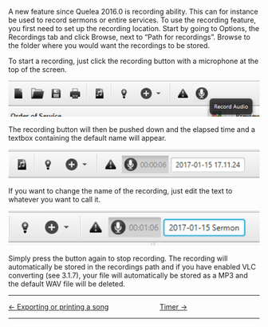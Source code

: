 A new feature since Quelea 2016.0 is recording ability. This can for
instance be used to record sermons or entire services. To use the
recording feature, you first need to set up the recording location.
Start by going to Options, the Recordings tab and click Browse, next to
“Path for recordings”. Browse to the folder where you would want the
recordings to be stored.

To start a recording, just click the recording button with a microphone
at the top of the screen.

![<File:Record> button.png](Record_button.png "File:Record button.png")

The recording button will then be pushed down and the elapsed time and a
textbox containing the default name will appear.

![<File:Recording> started.png](Recording_started.png
"File:Recording started.png")

If you want to change the name of the recording, just edit the text to
whatever you want to call it.

![<File:Rename> recording.png](Rename_recording.png
"File:Rename recording.png")

Simply press the button again to stop recording. The recording will
automatically be stored in the recordings path and if you have enabled
VLC converting (see 3.1.7), your file will automatically be stored as a
MP3 and the default WAV file will be deleted.

-----



[← Exporting or printing a
song](Exporting_or_printing_a_song.md "Exporting or printing a song")
&nbsp;&nbsp;&nbsp;&nbsp;&nbsp;&nbsp;&nbsp;&nbsp;&nbsp;&nbsp;&nbsp;&nbsp;&nbsp;&nbsp;&nbsp;&nbsp;&nbsp;&nbsp;&nbsp;&nbsp;&nbsp;&nbsp;&nbsp;&nbsp; [Timer →](Timer.md "Timer")

---
